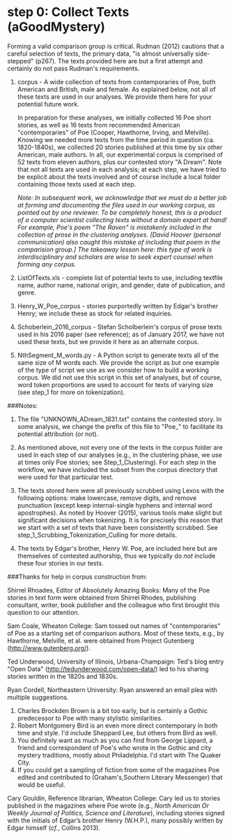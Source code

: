 # step 0: Collect Texts (aGoodMystery)

Forming a valid comparison group is critical. Rudman (2012) cautions that a careful selection of texts, the primary data, "is almost universally side-stepped" (p267). The texts provided here are but a first attempt and certainly do not pass Rudman's requirements. 

1. corpus - A wide collection of texts from contemporaries of Poe, both American and British, male and female. As explained below, not all of these texts are used in our analyses. We provide them here for your potential future work.

   In preparation for these analyses, we initially collected 16 Poe short stories, as well as 16 texts from recommended American "contemporaries" of Poe (Cooper, Hawthorne, Irving, and Melville). Knowing we needed more texts from the time period in question (ca. 1820-1840s), we collected 20 stories published at this time by six other American, male authors. In all, our experimental corpus is comprised of 52 texts from eleven authors, plus our contested story "A Dream". Note that not all texts are used in each analysis; at each step, we have tried to be explicit about the texts involved and of course include a local folder containing those texts used at each step.

   *Note: In subsequent work, we acknowledge that we must do a better job at forming and documenting the files used in our working corpus, as pointed out by one reviewer. To be completely honest, this is a product of a computer scientist collecting texts without a domain expert at hand! For example, Poe's poem "The Raven" is mistakenly included in the collection of prose in the clustering analyses. [David Hoover (personal communication) also caught this mistake of including that poem in the comparision group.] The takeaway lesson here: this type of work is interdisciplinary and scholars are wise to seek expert counsel when forming any corpus.* 

2. ListOfTexts.xls - complete list of potential texts to use, including textfile name, author name, national origin, and gender, date of publication, and genre.

3. Henry_W_Poe_corpus - stories purportedly written by Edgar's brother Henry; we include these as stock for related inquiries.

4. Schoberlein_2016_corpus - Stefan Scholberlein's corpus of prose texts used in his 2016 paper (see reference); as of January 2017, we have not used these texts, but we provide it here as an alternate corpus. 

5. NthSegment_M_words.py - A Python script to generate texts all of the same size of M words each. We provide the script as but one example of the type of script we use as we consider how to build a working corpus. We did not use this script in this set of analyses, but of course, word token proportions are used to account for texts of varying size (see step_1 for more on tokenization).


###Notes: 

1. The file "UNKNOWN_ADream_1831.txt" contains the contested story. In some analysis, we change the prefix of this file to "Poe_" to facilitate its potential attribution (or not).

2. As mentioned above, not every one of the texts in the corpus folder are used in each step of our analyses (e.g., in the clustering phase, we use at times only Poe stories; see Step_1_Clustering). For each step in the workflow, we have included the subset from the corpus directory that were used for that particular test. 

3. The texts stored here were all previously scrubbed using Lexos with the following options: make lowercase, remove digits, and remove punctuation (except keep internal-single hyphens and internal word apostrophes). As noted by Hoover (2015), various tools make slight but significant decisions when tokenizing. It is for precisely this reason that we start with a set of texts that have been consistently scrubbed. See step_1_Scrubbing_Tokenization_Culling for more details.

4. The texts by Edgar's brother, Henry W. Poe, are included here but are themselves of contested authorship, thus we typically do *not* include these four stories in our tests.

###Thanks for help in corpus construction from:

Shirrel Rhoades, Editor of Absolutely Amazing Books:
  Many of the Poe stories in text form were obtained from Shirrel Rhodes, publishing consultant, writer, book publisher and the colleague who first brought this question to our attention. 

Sam Coale, Wheaton College:
  Sam tossed out names of "contemporaries" of Poe as a starting set of comparison authors. Most of these texts, e.g., by Hawthorne, Melville, et al. were obtained from Project Gutenberg (http://www.gutenberg.org/).

Ted Underwood, University of Illinois, Urbana-Champaign:
  Ted's blog entry "Open Data" (http://tedunderwood.com/open-data/) led to his sharing stories written in the 1820s and 1830s.

Ryan Cordell, Northeastern University:
  Ryan answered an email plea with multiple suggestions.
1. Charles Brockden Brown is a bit too early, but is certainly a Gothic predecessor to Poe with many stylistic similarities.
2. Robert Montgomery Bird is an even more direct contemporary in both time and style. I'd include Sheppard Lee, but others from Bird as well.
3. You definitely want as much as you can find from George Lippard, a friend and correspondent of Poe's who wrote in the Gothic and city mystery traditions, mostly about Philadelphia. I'd start with The Quaker City.
4. If you could get a sampling of fiction from some of the magazines Poe edited and contributed to (Graham's,Southern Literary Messenger) that would be useful.

Cary Gouldin, Reference librarian, Wheaton College:
  Cary led us to stories published in the magazines where Poe wrote (e.g., *North American Or Weekly Journal of Politics, Science and Literature*), including stories signed with the initials of Edgar’s brother Henry (W.H.P.), many possibly written by Edgar himself (*cf.*, Collins 2013).


 

